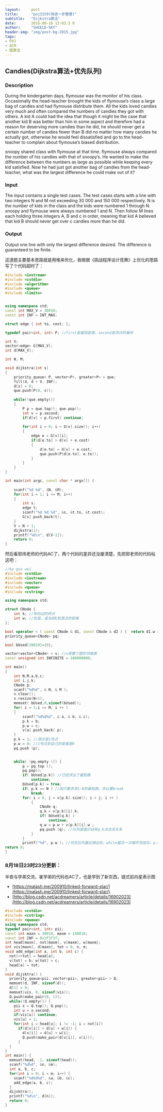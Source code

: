 ```yaml
---
layout:     post
title:      "poj3159(待进一步整理)"
subtitle:   "Dijkstra算法"
date:       2016-08-18 13:03:3 0
author:     "SHIELD-SKY"
header-img: "img/post-bg-2015.jpg"
tags:
- POJ
- ACM
- 图算法
---
```


## Candies(Dijkstra算法+优先队列)

### Description

During the kindergarten days, flymouse was the monitor of his class. Occasionally the head-teacher brought the kids of flymouse’s class a large bag of candies and had flymouse distribute them. All the kids loved candies very much and often compared the numbers of candies they got with others. A kid A could had the idea that though it might be the case that another kid B was better than him in some aspect and therefore had a reason for deserving more candies than he did, he should never get a certain number of candies fewer than B did no matter how many candies he actually got, otherwise he would feel dissatisfied and go to the head-teacher to complain about flymouse’s biased distribution.

snoopy shared class with flymouse at that time. flymouse always compared the number of his candies with that of snoopy’s. He wanted to make the difference between the numbers as large as possible while keeping every kid satisfied. Now he had just got another bag of candies from the head-teacher, what was the largest difference he could make out of it?

### Input

The input contains a single test cases. The test cases starts with a line with two integers N and M not exceeding 30 000 and 150 000 respectively. N is the number of kids in the class and the kids were numbered 1 through N. snoopy and flymouse were always numbered 1 and N. Then follow M lines each holding three integers A, B and c in order, meaning that kid A believed that kid B should never get over c candies more than he did.

### Output

Output one line with only the largest difference desired. The difference is guaranteed to be finite.



这道题主要基本思路就是用堆来优化，我根据《挑战程序设计竞赛》上优化的思路写了个代码超时了：

```c++
#include <iostream>
#include <cstdio>
#include <algorithm>
#include <queue>
#include <limits>


using namespace std;
const int MAX_V = 30010;
const int INF = INT_MAX;

struct edge { int to, cost; };

typedef pair<int, int> P; //first是最短距离，second是顶点的编号

int V;
vector<edge> G[MAX_V];
int d[MAX_V];

int N, M;

void dijkstra(int s)
{
    priority_queue< P, vector<P>, greater<P> > que;
    fill(d, d + V, INF);
    d[s] = 0;
    que.push(P(0, s));
    
    while(!que.empty())
    {
        P p = que.top(); que.pop();
        int v = p.second;
        if(d[v] < p.first) continue;
        
        for(int i = 0; i < G[v].size(); i++)
        {
            edge e = G[v][i];
            if(d[e.to] > d[v] + e.cost)
            {
                d[e.to] = d[v] + e.cost;
                que.push(P(d[e.to], e.to));
            }
        }
    }
}

int main(int argc, const char * argv[]) {
    
    scanf("%d %d", &N, &M);
    for(int i = 1; i <= M; i++)
    {
        int s;
        edge t;
        scanf("%d %d %d", &s, &t.to, &t.cost);
        G[s].push_back(t);
    }
    V = N + 1;
    dijkstra(1);
    printf("%d\n", d[V-1]);
    return 0;
}
```

然后看郭炜老师的代码AC了，两个代码的差异还没屡清楚，先把郭老师的代码帖这吧：

```c++
//by guo wei
#include <cstdio> 
#include <iostream> 
#include <vector> 
#include <queue> 
#include <cstring> 

using namespace std;

struct CNode {
	int k; //有向边的终点
	int w; //权值，或当前k到源点的距离
};

bool operator < ( const CNode & d1, const CNode & d2 ) {  return d1.w > d2.w; } //priority_queue总是将最大的元素出列 
priority_queue<CNode> pq;

bool bUsed[30010]={0};

vector<vector<CNode> > v; //v是整个图的邻接表 
const unsigned int INFINITE = 100000000;

int main() 
{
	int N,M,a,b,c;
	int i,j,k;
	CNode p;
	scanf("%d%d", & N, & M ); 
	v.clear();
	v.resize(N+1);
	memset( bUsed,0,sizeof(bUsed)); 
	for( i = 1;i <= M; i ++ ) 
	{
		scanf("%d%d%d", & a, & b, & c); 
		p.k = b;
		p.w = c;
		v[a].push_back( p);
	}
	p.k = 1; //源点是1号点
	p.w = 0; //1号点到自己的距离是0 
	pq.push (p);
 

	while( !pq.empty ()) { 
		p = pq.top ();
		pq.pop();
		if( bUsed[p.k]) //已经求出了最短路
			continue; 
		bUsed[p.k] = true;
		if( p.k == N ) //因只要求求1-N的最短路，所以要break 
			break;
		for( i = 0, j = v[p.k].size(); i < j; i ++ ) 
			{ 
				CNode q; 
				q.k = v[p.k][i].k;
				if( bUsed[q.k] ) 
					continue;
				q.w = p.w + v[p.k][i].w ;
				pq.push (q); //队列里面已经有q.k点也没关系
			} 
		}
		printf("%d", p.w ); //优先队列最后弹出后，while最后一次循环完成后，p.w即是所求
return 0;
}
```

### 8月18日23时23分更新：

半夜与学弟交流，崔学弟的代码也AC了，也是学到了新东西，链式前向星表示图

- [https://malash.me/200910/linked-forward-star/](https://malash.me/200910/linked-forward-star/)
- [http://blog.csdn.net/acdreamers/article/details/16902023](http://blog.csdn.net/acdreamers/article/details/16902023)

```c++
#include <cstdio>
#include <cstring>
#include <queue>
using namespace std;
typedef pair<int, int> pii;
const int maxn = 30010, maxm = 150010;
const int INF = 0x3f3f3f;
int head[maxn], nxt[maxm], v[maxm], w[maxm];
int vis[maxn], d[maxn], tot = 0, n, m;
void add_edge(int a, int b, int c) {
  nxt[++tot] = head[a];
  v[tot] = b; w[tot] = c;
  head[a] = tot;
}
void dijsktra() {
  priority_queue<pii, vector<pii>, greater<pii> > Q;
  memset(d, INF, sizeof(d));
  d[1] = 0;
  memset(vis, 0, sizeof(vis));
  Q.push(make_pair(0, 1));
  while(!Q.empty()) {
    pii x = Q.top(); Q.pop();
    int u = x.second;
    if(vis[u]) continue;
    vis[u] = 1;
    for(int i = head[u]; i != -1; i = nxt[i])
      if(d[v[i]] > d[u] + w[i]) {
        d[v[i]] = d[u] + w[i];
        Q.push(make_pair(d[v[i]], v[i]));
      }
  }
}
int main() {
  memset(head, -1, sizeof(head));
  scanf("%d%d", &n, &m);
  int a, b, c;
  for(int i = 0; i < m; i++) {
    scanf("%d%d%d", &a, &b, &c);
    add_edge(a, b, c);
  }
  dijsktra();
  printf("%d\n", d[n]);
  return 0;
}
```